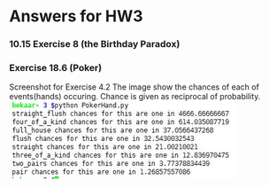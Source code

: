 # Answers for HW3

### 10.15 Exercise 8 (the Birthday Paradox)




### Exercise 18.6 (Poker)
Screenshot for Exercise 4.2
The image show the chances of each of events(hands) occuring. Chance is given as reciprocal of probability.
[![Exercise18.6](https://github.com/WintersLt/fss16ppp/blob/master/code/3/screenshots/Poker1.JPG)](#Exercise18.6)
